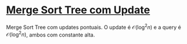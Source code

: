 # [Merge Sort Tree com Update](mergesort_tree_update.cpp)

Merge Sort Tree com updates pontuais. O update é $\mathcal{O}(\log^2 n)$ e a query é $\mathcal{O}(\log^2 n)$, ambos com constante alta.
